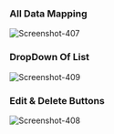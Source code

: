 <h3>All Data Mapping</h3>
  <img src="https://i.ibb.co/dK9HvH7/Screenshot-407.png" alt="Screenshot-407" border="0">
<h3>DropDown Of List</h3>
  <img src="https://i.ibb.co/wQ61Wh1/Screenshot-409.png" alt="Screenshot-409" border="0">
<h3>Edit & Delete Buttons</h3>
   <img src="https://i.ibb.co/3vHZrLB/Screenshot-408.png" alt="Screenshot-408" border="0">
